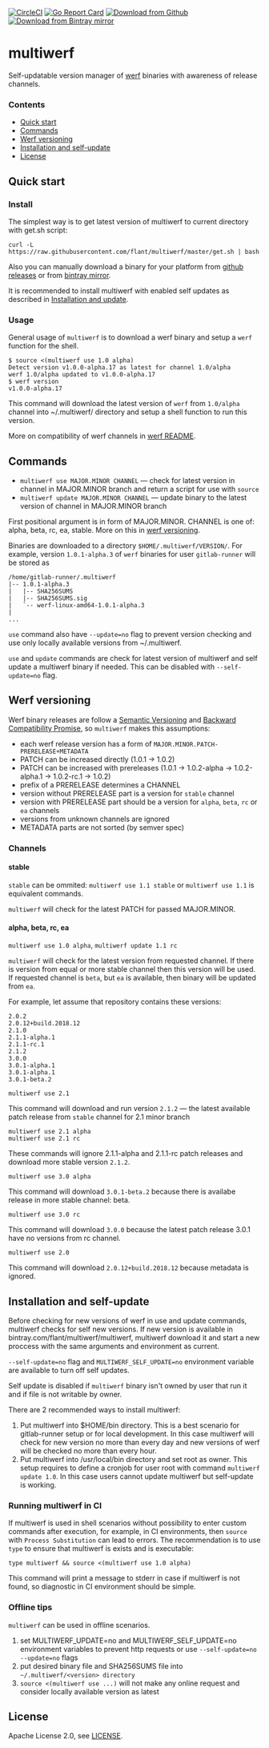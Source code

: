 [![CircleCI](https://circleci.com/gh/flant/multiwerf/tree/master.svg?style=svg)](https://circleci.com/gh/flant/multiwerf/tree/master)
[![Go Report Card](https://goreportcard.com/badge/github.com/flant/multiwerf)](https://goreportcard.com/report/github.com/flant/multiwerf)
[![Download from Github](https://img.shields.io/github/tag-date/flant/multiwerf.svg?logo=github&label=latest)](https://github.com/flant/multiwerf/releases/latest)
[![Download from Bintray mirror](https://api.bintray.com/packages/flant/multiwerf/multiwerf/images/download.svg)](https://bintray.com/flant/multiwerf/multiwerf/_latestVersion)

# multiwerf
Self-updatable version manager of [werf](https://github.com/flant/werf) binaries with awareness of release channels.

### Contents

- [Quick start](#quick-start)
- [Commands](#commands)
- [Werf versioning](#werf-versioning)
- [Installation and self-update](#installation-and-self-update)
- [License](#license)


## Quick start
 
### Install

The simplest way is to get latest version of multiwerf to current directory with get.sh script:

```
curl -L https://raw.githubusercontent.com/flant/multiwerf/master/get.sh | bash
```

Also you can manually download a binary for your platform from [github releases](https://github.com/flant/multiwerf/releases) or from [bintray mirror](https://bintray.com/flant/multiwerf/multiwerf/_latestVersion).

It is recommended to install multiwerf with enabled self updates as described in [Installation and update](#installation-and-update).

### Usage

General usage of `multiwerf` is to download a werf binary and setup a `werf` function for the shell.

```
$ source <(multiwerf use 1.0 alpha)
Detect version v1.0.0-alpha.17 as latest for channel 1.0/alpha
werf 1.0/alpha updated to v1.0.0-alpha.17
$ werf version
v1.0.0-alpha.17
```

This command will download the latest version of `werf` from `1.0/alpha` channel into ~/.multiwerf/<version> directory and setup a shell function to run this version.

More on compatibility of werf channels in [werf README](https://github.com/flant/werf#backward-compatibility-promise).


## Commands

- `multiwerf use MAJOR.MINOR CHANNEL` — check for latest version in channel in MAJOR.MINOR branch and return a script for use with `source`
- `multiwerf update MAJOR.MINOR CHANNEL` — update binary to the latest version of channel in MAJOR.MINOR branch

First positional argument is in form of MAJOR.MINOR. CHANNEL is one of: alpha, beta, rc, ea, stable. More on this in [werf versioning](#werf-versioning).

Binaries are downloaded to a directory `$HOME/.multiwerf/VERSION/`. For example, version `1.0.1-alpha.3` of `werf` binaries for user `gitlab-runner` will be stored as

```
/home/gitlab-runner/.multiwerf
|-- 1.0.1-alpha.3
|   |-- SHA256SUMS
|   |-- SHA256SUMS.sig
|   `-- werf-linux-amd64-1.0.1-alpha.3
|
...
```

`use` command also have `--update=no` flag to prevent version checking and use only locally available versions from ~/.multiwerf.

`use` and `update` commands are check for latest version of multiwerf and self update a multiwerf binary if needed. This can be disabled with `--self-update=no` flag. 


## Werf versioning

Werf binary releases are follow a [Semantic Versioning](https://semver.org/) and [Backward Compatibility Promise](https://github.com/flant/werf#backward-compatibility-promise), so `multiwerf` makes this assumptions:

- each werf release version has a form of `MAJOR.MINOR.PATCH-PRERELEASE+METADATA`
- PATCH can be increased directly (1.0.1 → 1.0.2)
- PATCH can be increased with prereleases (1.0.1 → 1.0.2-alpha → 1.0.2-alpha.1 → 1.0.2-rc.1 → 1.0.2)
- prefix of a PRERELEASE determines a CHANNEL
- version without PRERELEASE part is a version for `stable` channel
- version with PRERELEASE part should be a version for `alpha`, `beta`, `rc` or `ea` channels
- versions from unknown channels are ignored
- METADATA parts are not sorted (by semver spec)

### Channels

#### stable

`stable` can be ommited: `multiwerf use 1.1 stable` or `multiwerf use 1.1` is equivalent commands.

`multiwerf` will check for the latest PATCH for passed MAJOR.MINOR.

#### alpha, beta, rc, ea

`multiwerf use 1.0 alpha`, `multiwerf update 1.1 rc`

`multiwerf` will check for the latest version from requested channel. If there is version from equal or more stable channel then this version will be used.
If requested channel is `beta`, but `ea` is available, then binary will be updated from `ea`.

For example, let assume that repository contains these versions:

```
2.0.2
2.0.12+build.2018.12
2.1.0
2.1.1-alpha.1
2.1.1-rc.1
2.1.2
3.0.0
3.0.1-alpha.1
3.0.1-alpha.1
3.0.1-beta.2
```

```
multiwerf use 2.1
```
This command will download and run version `2.1.2` — the latest available patch release from `stable` channel for 2.1 minor branch

```
multiwerf use 2.1 alpha
multiwerf use 2.1 rc
```
These commands will ignore 2.1.1-alpha and 2.1.1-rc patch releases and download more stable version `2.1.2`.

```
multiwerf use 3.0 alpha
```
This command will download `3.0.1-beta.2` because there is availabe release in more stable channel: beta.

```
multiwerf use 3.0 rc
```
This command will download `3.0.0` because the latest patch release 3.0.1 have no versions from rc channel.

```
multiwerf use 2.0
```
This command will download `2.0.12+build.2018.12` because metadata is ignored.


## Installation and self-update

Before checking for new versions of werf in use and update commands, multiwerf checks for self new versions. If new version is available in bintray.com/flant/multiwerf/multiwerf, multiwerf download it and  start a new proccess with the same arguments and environment as current.

`--self-update=no` flag and `MULTIWERF_SELF_UPDATE=no` environment variable are available to turn off self updates.

Self update is disabled if `multiwerf` binary isn't owned by user that run it and if file is not writable by owner.

There are 2 recommended ways to install multiwerf:

1. Put multiwerf into $HOME/bin directory. This is a best scenario for gitlab-runner setup or for local development. In this case multiwerf will check for new version no more than every day and new versions of werf will be checked no more than every hour.
2. Put multiwerf into /usr/local/bin directory and set root as owner. This setup requires to define a cronjob for user root with command `multiwerf update 1.0`. In this case users cannot update multiwerf but self-update is working.

### Running multiwerf in CI

If multiwerf is used in shell scenarios without possibility to enter custom commands after execution, for example, in CI environments,
then `source` with `Process Substitution` can lead to errors. The recommendation is to use `type` to ensure that multiwerf
is exists and is executable:

```
type multiwerf && source <(multiwerf use 1.0 alpha)
```

This command will print a message to stderr in case if multiwerf is not found, so diagnostic in CI environment should be simple. 

### Offline tips

`multiwerf` can be used in offline scenarios.

1. set MULTIWERF_UPDATE=no and MULTIWERF_SELF_UPDATE=no environment variables to prevent http requests or use `--self-update=no --update=no` flags
2. put desired binary file and SHA256SUMS file into `~/.multiwerf/<version> directory`
3. `source <(multiwerf use ...)` will not make any online request and consider locally available version as latest


## License

Apache License 2.0, see [LICENSE](LICENSE).
